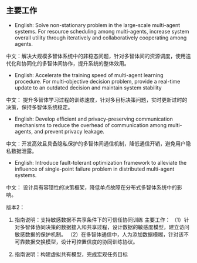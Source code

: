 ## 主要工作
* English: Solve non-stationary problem in the large-scale multi-agent systems. 
For resource scheduling among multi-agents, increase system overall utility through iteratively and collaboratively cooperating among agents.

中文：解决大规模多智体系统中的非稳态问题，针对多智体间的资源调度，使用迭代化和协同化的多智体间协作，提升系统的整体效用。


* English: Accelerate the training speed of multi-agent learning procedure.
For multi-objective decision problem, provide a real-time update to an outdated decision and maintain system stability

中文： 
提升多智体学习过程的训练速度，针对多目标决策问题，实时更新过时的决策，保持多智体系统稳定。 


* English: Develop efficient and privacy-preserving communication mechanisms to reduce the overhead of communication among multi-agents, and prevent privacy leakage.

中文：开发高效且具备隐私保护的多智体间通信机制，降低通信开销，避免用户隐私数据泄露。


* English: Introduce fault-tolerant optimization framework to alleviate the influence of single-point failure problem in distributed multi-agent systems.

中文： 设计具有容错性的决策框架，降低单点故障在分布式多智体系统中的影响。


版本2：
1. 指南说明：支持敏感数据不共享条件下的可信任协同训练
主要工作：
（1）针对多智体协同决策的数据接入和共享过程，设计数据的敏感度模型，建立访问敏感数据的保护机制。
（2）在多智体通信中，人为添加数据模糊，针对该不可靠数据交换模型，设计可控置信度的协同训练协议。

2. 指南说明：构建虚拟共有模型，完成宏观任务目标
